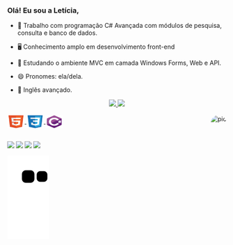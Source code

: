 ### Olá! Eu sou a Letícia,

- 🔭 Trabalho com programação C# Avançada com módulos de pesquisa, consulta e banco de dados.

- 🖥️ Conhecimento amplo em desenvolvimento front-end

- 🌱 Estudando o ambiente MVC em camada Windows Forms, Web e API.

- 😄 Pronomes: ela/dela.

- 💬 Inglês avançado.

<div align="center">
  <a href="https://github.com/leticiarisso">
  <img height="180em" src="https://github-readme-stats.vercel.app/api?username=leticiarisso&show_icons=true&theme=dracula&include_all_commits=true&count_private=true"/>
  <img height="180em" src="https://github-readme-stats.vercel.app/api/top-langs/?username=leticiarisso&layout=compact&langs_count=7&theme=dracula"/>
</div>
  
  <div style="display: inline_block"><br>
  
  <img align="center" alt="HTML" height="30" width="40" src="https://raw.githubusercontent.com/devicons/devicon/master/icons/html5/html5-original.svg">
  <img align="center" alt="CSS" height="30" width="40" src="https://raw.githubusercontent.com/devicons/devicon/master/icons/css3/css3-original.svg">
  <img align="center" alt="Csharp" height="30" width="40" src="https://raw.githubusercontent.com/devicons/devicon/master/icons/csharp/csharp-original.svg">
  <img align="right" alt="pic" height="150" style="border-radius:50px;" src="https://share-cdn.picrew.me/shareImg/org/202111/22839_IsVJAmCA.png">
</div>
  
  ##
 
<div> 

  <a href="https://instagram.com/lett.xe" target="_blank"><img src="https://img.shields.io/badge/-Instagram-%23E4405F?style=for-the-badge&logo=instagram&logoColor=white" target="_blank"></a>
 	<a href="https://www.twitch.tv/lettssss" target="_blank"><img src="https://img.shields.io/badge/Twitch-9146FF?style=for-the-badge&logo=twitch&logoColor=white" target="_blank"></a>
  <a href = "mailto:leticiagabriellecr@icloud.com"><img src="https://img.shields.io/badge/-Email-%23333?style=for-the-badge&logo=gmail&logoColor=white" target="_blank"></a>
  <a href="https://www.linkedin.com/in/leticia-r-a016791a1" target="_blank"><img src="https://img.shields.io/badge/-LinkedIn-%230077B5?style=for-the-badge&logo=linkedin&logoColor=white" target="_blank"></a> 
 
  ![Snake animation](https://github.com/rafaballerini/rafaballerini/blob/output/github-contribution-grid-snake.svg)
 
</div>
